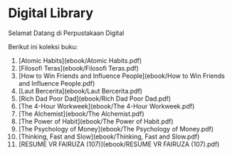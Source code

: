 # Digital Library

Selamat Datang di Perpustakaan Digital  

Berikut ini koleksi buku:

1. [Atomic Habits](ebook/Atomic Habits.pdf)  
2. [Filosofi Teras](ebook/Filosofi Teras.pdf)  
3. [How to Win Friends and Influence People](ebook/How to Win Friends and Influence People.pdf)  
4. [Laut Bercerita](ebook/Laut Bercerita.pdf)  
5. [Rich Dad Poor Dad](ebook/Rich Dad Poor Dad.pdf)  
6. [The 4-Hour Workweek](ebook/The 4-Hour Workweek.pdf)  
7. [The Alchemist](ebook/The Alchemist.pdf)  
8. [The Power of Habit](ebook/The Power of Habit.pdf)  
9. [The Psychology of Money](ebook/The Psychology of Money.pdf)  
10. [Thinking, Fast and Slow](ebook/Thinking, Fast and Slow.pdf)  
11. [RESUME VR FAIRUZA (107)](ebook/RESUME VR FAIRUZA (107).pdf)  
